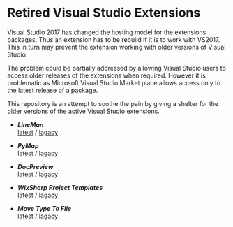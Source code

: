 # Retired Visual Studio Extensions

Visual Studio 2017 has changed the hosting model for the extensions packages. Thus an extension has to be rebuild if it is to work with VS2017. This in turn may prevent the extension working with older versions of Visual Studio.

The problem could be partially addressed by allowing Visual Studio users to access older releases of the extensions when required. However it is problematic as Microsoft Visual Studio Market place allows access only to the latest release of a package. 

This repository is an attempt to soothe the pain by giving a shelter for the older versions of the active Visual Studio extensions. 

* _**LineMan**_ <br/>
[latest](https://marketplace.visualstudio.com/items?itemName=OlegShilo.LineMan) / [lagacy](https://github.com/oleg-shilo/Retired-VSIX/tree/master/LineMan)

* _**PyMap**_ <br/>
[latest](https://marketplace.visualstudio.com/items?itemName=OlegShilo.PyMap) / [lagacy](https://github.com/oleg-shilo/Retired-VSIX/tree/master/PyMap)

* _**DocPreview**_ <br/>
[latest](https://marketplace.visualstudio.com/items?itemName=OlegShilo.DocPreview) / [lagacy](https://github.com/oleg-shilo/Retired-VSIX/tree/master/DocPreview)

* _**WixSharp Project Templates**_ <br/>
[latest](https://marketplace.visualstudio.com/items?itemName=OlegShilo.WixSharpProjectTemplates) / [lagacy](https://github.com/oleg-shilo/Retired-VSIX/tree/master/WixSharp%20Project%20Templates)

* _**Move Type To File**_ <br/>
[latest](https://marketplace.visualstudio.com/items?itemName=OlegShilo.MoveTypeToFile) / [lagacy](https://github.com/oleg-shilo/Retired-VSIX/tree/master/Move%20Type%20To%20File)